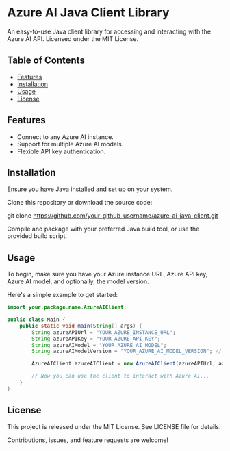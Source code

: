 # Azure AI Java Client Library

An easy-to-use Java client library for accessing and interacting with the Azure AI API. Licensed under the MIT License.

## Table of Contents
- [Features](#features)
- [Installation](#installation)
- [Usage](#usage)
- [License](#license)

## Features
- Connect to any Azure AI instance.
- Support for multiple Azure AI models.
- Flexible API key authentication.

## Installation

Ensure you have Java installed and set up on your system.

Clone this repository or download the source code:

git clone https://github.com/your-github-username/azure-ai-java-client.git

Compile and package with your preferred Java build tool, or use the provided build script.

## Usage

To begin, make sure you have your Azure instance URL, Azure API key, Azure AI model, and optionally, the model version.

Here's a simple example to get started:

```java
import your.package.name.AzureAIClient;

public class Main {
    public static void main(String[] args) {
        String azureAPIUrl = "YOUR_AZURE_INSTANCE_URL";
        String azureAPIKey = "YOUR_AZURE_API_KEY";
        String azureAIModel = "YOUR_AZURE_AI_MODEL";
        String azureAIModelVersion = "YOUR_AZURE_AI_MODEL_VERSION"; // Optional

        AzureAIClient azureAIClient = new AzureAIClient(azureAPIUrl, azureAPIKey, azureAIModel, azureAIModelVersion);

        // Now you can use the client to interact with Azure AI...
    }
}
```

## License

This project is released under the MIT License. See LICENSE file for details.

Contributions, issues, and feature requests are welcome!
